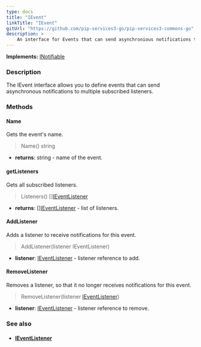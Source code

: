 ```yaml
---
type: docs
title: "IEvent"
linkTitle: "IEvent"
gitUrl: "https://github.com/pip-services3-go/pip-services3-commons-go"
description: > 
    An interface for Events that can send asynchronious notifications to multiple subscribed listeners.
---
```


**Implements:** [INotifiable](../../run/inotifiable)

### Description

The IEvent interface allows you to define events that can send asynchronous notifications to multiple subscribed listeners.

### Methods

#### Name
Gets the event's name.

> Name() string

- **returns**: string - name of the event.

#### getListeners
Gets all subscribed listeners.

>Listeners() [][IEventListener](../ievent_listener)

- **returns**: [][IEventListener](../ievent_listener) - list of listeners.

#### AddListener
Adds a listener to receive notifications for this event.

> AddListener(listener IEventListener)

- **listener**: [IEventListener](../ievent_listener) - listener reference to add.


#### RemoveListener
Removes a listener, so that it no longer receives notifications for this event.

> RemoveListener(listener [IEventListener](../ievent_listener))

- **listener**: [IEventListener](../ievent_listener) - listener reference to remove.


### See also
- #### [IEventListener](../ievent_listener)
